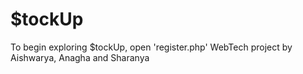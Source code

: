 # $tockUp
To begin exploring $tockUp, open 'register.php'
WebTech project by Aishwarya, Anagha and Sharanya
